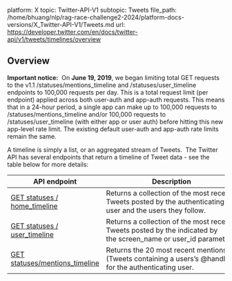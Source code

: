 platform: X
topic: Twitter-API-V1
subtopic: Tweets
file_path: /home/bhuang/nlp/rag-race-challenge2-2024/platform-docs-versions/X_Twitter-API-V1/Tweets.md
url: https://developer.twitter.com/en/docs/twitter-api/v1/tweets/timelines/overview


## Overview

**Important notice:**  On **June 19, 2019**, we began limiting total GET requests to the v1.1 /statuses/mentions\_timeline and /statuses/user\_timeline endpoints to 100,000 requests per day. This is a total request limit (per endpoint) applied across both user-auth and app-auth requests. This means that in a 24-hour period, a single app can make up to 100,000 requests to /statuses/mentions\_timeline and/or 100,000 requests to /statuses/user\_timeline (with either app or user auth) before hitting this new app-level rate limit. The existing default user-auth and app-auth rate limits remain the same.

A timeline is simply a list, or an aggregated stream of Tweets.  The Twitter API has several endpoints that return a timeline of Tweet data - see the table below for more details:  

| API endpoint | Description |
| --- | --- |
| [GET statuses / home\_timeline](https://developer.twitter.com/en/docs/twitter-api/v1/tweets/timelines/api-reference/get-statuses-home_timeline) | Returns a collection of the most recent Tweets posted by the authenticating user and the users they follow. |
| [GET statuses / user\_timeline](https://developer.twitter.com/en/docs/twitter-api/v1/tweets/timelines/api-reference/get-statuses-user_timeline) | Returns a collection of the most recent Tweets posted by the indicated by the screen\_name or user\_id parameters. |
| [GET statuses/mentions\_timeline](https://developer.twitter.com/en/docs/twitter-api/v1/tweets/timelines/api-reference/get-statuses-mentions_timeline) | Returns the 20 most recent mentions (Tweets containing a users’s @handle) for the authenticating user. |